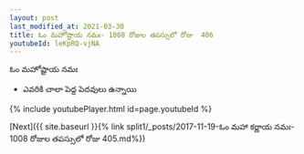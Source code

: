 ```yaml
---
layout: post
last_modified_at: 2021-03-30
title: ఓం మహోష్టాయ నమః- 1008 రోజుల తపస్సులో రోజు  406
youtubeId: leKpRQ-vjNA
---
```

 
 
 ఓం మహోష్టాయ నమః  
 
 -  ఎవరికి చాలా పెద్ద పెదవులు ఉన్నాయి 
 
  
 
  
 
 
 
 
 
 


{% include youtubePlayer.html id=page.youtubeId %}
 
[Next]({{ site.baseurl }}{% link  split1/_posts/2017-11-19-ఓం మహా కర్ణాయ నమః- 1008 రోజుల తపస్సులో రోజు  405.md%})
 
